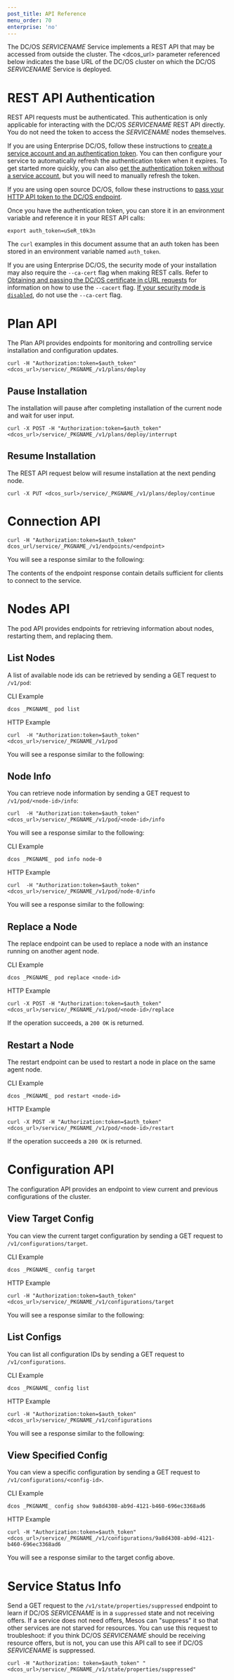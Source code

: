 ```yaml
---
post_title: API Reference
menu_order: 70
enterprise: 'no'
---
```


<!-- {% raw %} disable mustache templating in this file: retain templated examples as-is -->

The DC/OS _SERVICENAME_ Service implements a REST API that may be accessed from outside the cluster. The <dcos_url> parameter referenced below indicates the base URL of the DC/OS cluster on which the DC/OS _SERVICENAME_ Service is deployed.

<a name="#rest-auth"></a>
# REST API Authentication
REST API requests must be authenticated. This authentication is only applicable for interacting with the DC/OS _SERVICENAME_ REST API directly. You do not need the token to access the _SERVICENAME_ nodes themselves.

If you are using Enterprise DC/OS, follow these instructions to [create a service account and an authentication token](https://docs.mesosphere.com/1.9/security/service-auth/custom-service-auth/). You can then configure your service to automatically refresh the authentication token when it expires. To get started more quickly, you can also [get the authentication token without a service account](https://docs.mesosphere.com/1.9/security/iam-api/), but you will need to manually refresh the token.

If you are using open source DC/OS, follow these instructions to [pass your HTTP API token to the DC/OS endpoint](https://dcos.io/docs/latest/security/iam-api/).

Once you have the authentication token, you can store it in an environment variable and reference it in your REST API calls:

```shell
export auth_token=uSeR_t0k3n
```

The `curl` examples in this document assume that an auth token has been stored in an environment variable named `auth_token`.

If you are using Enterprise DC/OS, the security mode of your installation may also require the `--ca-cert` flag when making REST calls. Refer to [Obtaining and passing the DC/OS certificate in cURL requests](https://docs.mesosphere.com/1.9/networking/tls-ssl/#get-dcos-cert) for information on how to use the `--cacert` flag. [If your security mode is `disabled`](https://docs.mesosphere.com/1.9/networking/tls-ssl/), do not use the `--ca-cert` flag.

# Plan API
The Plan API provides endpoints for monitoring and controlling service installation and configuration updates.

```shell
curl -H "Authorization:token=$auth_token" <dcos_url>/service/_PKGNAME_/v1/plans/deploy
```

## Pause Installation

The installation will pause after completing installation of the current node and wait for user input.

```shell
curl -X POST -H "Authorization:token=$auth_token" <dcos_url>/service/_PKGNAME_/v1/plans/deploy/interrupt
```

## Resume Installation

The REST API request below will resume installation at the next pending node.

```shell
curl -X PUT <dcos_surl>/service/_PKGNAME_/v1/plans/deploy/continue
```

# Connection API

```shell
curl -H "Authorization:token=$auth_token" dcos_url/service/_PKGNAME_/v1/endpoints/<endpoint>
```

You will see a response similar to the following:

<!-- TODO: provide endpoint <endpoint> example (default options) output -->

The contents of the endpoint response contain details sufficient for clients to connect to the service.

# Nodes API

The pod API provides endpoints for retrieving information about nodes, restarting them, and replacing them.

## List Nodes

A list of available node ids can be retrieved by sending a GET request to `/v1/pod`:

CLI Example

```shell
dcos _PKGNAME_ pod list
```

HTTP Example

```shell
curl  -H "Authorization:token=$auth_token" <dcos_url>/service/_PKGNAME_/v1/pod
```

You will see a response similar to the following:

<!-- TODO: provide pod list example (default options) output -->

## Node Info

You can retrieve node information by sending a GET request to `/v1/pod/<node-id>/info`:

```shell
curl  -H "Authorization:token=$auth_token" <dcos_url>/service/_PKGNAME_/v1/pod/<node-id>/info
```

You will see a response similar to the following:

<!-- TODO: using node-0 here, but ensure that the node name matches a _SERVICENAME_ service node type -->

CLI Example

```shell
dcos _PKGNAME_ pod info node-0
```

HTTP Example

```shell
curl  -H "Authorization:token=$auth_token" <dcos_url>/service/_PKGNAME_/v1/pod/node-0/info
```

You will see a response similar to the following:

<!-- TODO: provide pod <node-id> example (default options) output -->

## Replace a Node

The replace endpoint can be used to replace a node with an instance running on another agent node.

CLI Example

```shell
dcos _PKGNAME_ pod replace <node-id>
```

HTTP Example

```shell
curl -X POST -H "Authorization:token=$auth_token" <dcos_url>/service/_PKGNAME_/v1/pod/<node-id>/replace
```

If the operation succeeds, a `200 OK` is returned.

## Restart a Node

The restart endpoint can be used to restart a node in place on the same agent node.

CLI Example

```shell
dcos _PKGNAME_ pod restart <node-id>
```

HTTP Example

```shell
curl -X POST -H "Authorization:token=$auth_token" <dcos_url>/service/_PKGNAME_/v1/pod/<node-id>/restart
```

If the operation succeeds a `200 OK` is returned.

# Configuration API

The configuration API provides an endpoint to view current and previous configurations of the cluster.

## View Target Config

You can view the current target configuration by sending a GET request to `/v1/configurations/target`.

CLI Example

```shell
dcos _PKGNAME_ config target
```

HTTP Example

```shell
curl -H "Authorization:token=$auth_token" <dcos_url>/service/_PKGNAME_/v1/configurations/target
```

You will see a response similar to the following:

<!-- TODO: provide configurations/target example (default options) output -->

## List Configs

You can list all configuration IDs by sending a GET request to `/v1/configurations`.

CLI Example

```shell
dcos _PKGNAME_ config list
```

HTTP Example

```shell
curl -H "Authorization:token=$auth_token" <dcos_url>/service/_PKGNAME_/v1/configurations
```

You will see a response similar to the following:

<!-- TODO: provide configurations example (default options) output -->

## View Specified Config

You can view a specific configuration by sending a GET request to `/v1/configurations/<config-id>`.

CLI Example

```shell
dcos _PKGNAME_ config show 9a8d4308-ab9d-4121-b460-696ec3368ad6
```

HTTP Example

```shell
curl -H "Authorization:token=$auth_token" <dcos_url>/service/_PKGNAME_/v1/configurations/9a8d4308-ab9d-4121-b460-696ec3368ad6
```

You will see a response similar to the target config above.

# Service Status Info
Send a GET request to the `/v1/state/properties/suppressed` endpoint to learn if DC/OS _SERVICENAME_ is in a `suppressed` state and not receiving offers. If a service does not need offers, Mesos can "suppress" it so that other services are not starved for resources.
You can use this request to troubleshoot: if you think DC/OS _SERVICENAME_ should be receiving resource offers, but is not, you can use this API call to see if DC/OS _SERVICENAME_ is suppressed.

```shell
curl -H "Authorization: token=$auth_token" "<dcos_url>/service/_PKGNAME_/v1/state/properties/suppressed"
```
